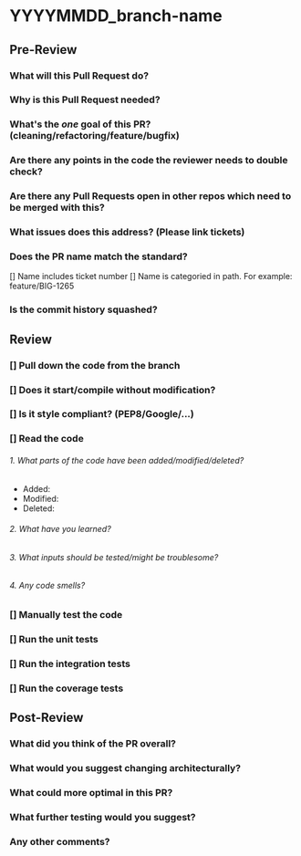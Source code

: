 # YYYYMMDD_branch-name

## Pre-Review
### What will this Pull Request do?

### Why is this Pull Request needed?

### What's the *one* goal of this PR? (cleaning/refactoring/feature/bugfix)

### Are there any points in the code the reviewer needs to double check?

### Are there any Pull Requests open in other repos which need to be merged with this?

### What issues does this address? (Please link tickets)

### Does the PR name match the standard?
[] Name includes ticket number
[] Name is categoried in path. For example: feature/BIG-1265

### Is the commit history squashed?

## Review
### [] Pull down the code from the branch
### [] Does it start/compile without modification?
### [] Is it style compliant? (PEP8/Google/...)
### [] Read the code
###### 1. What parts of the code have been added/modified/deleted?
* Added: 
* Modified:
* Deleted:

###### 2. What have you learned?

###### 3. What inputs should be tested/might be troublesome?

###### 4. Any code smells?
### [] Manually test the code
### [] Run the unit tests
### [] Run the integration tests
### [] Run the coverage tests

## Post-Review
### What did you think of the PR overall?

### What would you suggest changing architecturally?

### What could more optimal in this PR?

### What further testing would you suggest?

### Any other comments?







